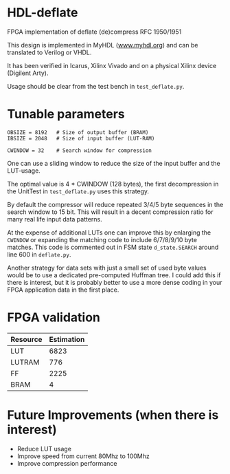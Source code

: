 # HDL-deflate
FPGA implementation of deflate (de)compress RFC 1950/1951

This design is implemented in MyHDL (www.myhdl.org) and can be translated to Verilog or VHDL.

It has been verified in Icarus, Xilinx Vivado and on a physical Xilinx device (Digilent Arty).

Usage should be clear from the test bench in `test_deflate.py`.

# Tunable parameters

    OBSIZE = 8192   # Size of output buffer (BRAM)
    IBSIZE = 2048   # Size of input buffer (LUT-RAM)

    CWINDOW = 32    # Search window for compression

One can use a sliding window to reduce the size of the input buffer and the LUT-usage.

The optimal value is 4 * CWINDOW (128 bytes), the first decompression in the UnitTest in `test_deflate.py`
uses this strategy.

By default the compressor will reduce repeated 3/4/5 byte sequences in the search window to 15 bit.
This will result in a decent compression ratio for many real life input data patterns.

At the expense of additional LUTs one can improve this by enlarging the `CWINDOW` or expanding
the matching code to include 6/7/8/9/10 byte matches. This code is commented out in FSM state
`d_state.SEARCH` around line 600 in `deflate.py`.

Another strategy for data sets with just a small set of used byte values would be
to use a dedicated pre-computed Huffman tree. I could add this if there is interest, but it is probably
better to use a more dense coding in your FPGA application data in the first place.

# FPGA validation

Resource|Estimation
--------|----------
LUT	|6823
LUTRAM	|776
FF	|2225
BRAM	|4

# Future Improvements (when there is interest)

* Reduce LUT usage
* Improve speed from current 80Mhz to 100Mhz
* Improve compression performance
